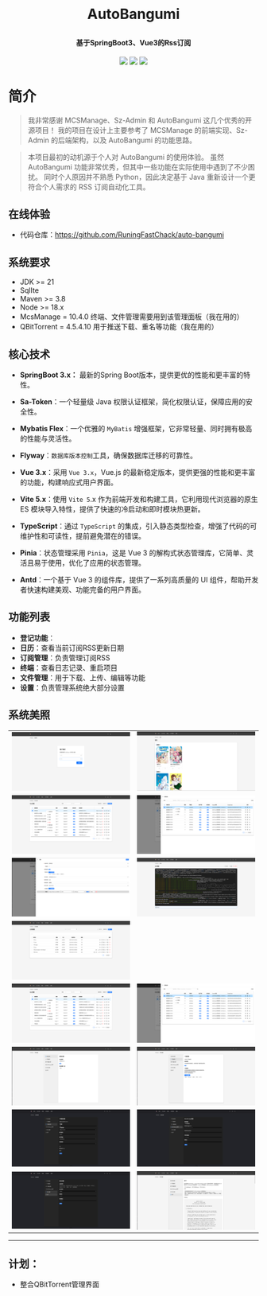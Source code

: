 <h1 align="center" style="margin: 30px 0 30px; font-weight: bold;">AutoBangumi</h1>
<h4 align="center">基于SpringBoot3、Vue3的Rss订阅</h4>
<p align="center">
<a href="https://github.com/RuningFastChack/auto-bangumi/stargazers"><img src="https://img.shields.io/github/stars/RuningFastChack/auto-bangumi?style=flat-square&logo=GitHub"></a>
<a href="https://github.com/RuningFastChack/auto-bangumi/network/members"><img src="https://img.shields.io/github/forks/RuningFastChack/auto-bangumi?style=flat-square&logo=GitHub"></a>
<a href="https://github.com/RuningFastChack/auto-bangumi/blob/main/LICENSE"><img src="https://img.shields.io/badge/license-Apache_2.0-blue.svg"></a>
</p>


# 简介

> 我非常感谢 MCSManage、Sz-Admin 和 AutoBangumi 这几个优秀的开源项目！ 我的项目在设计上主要参考了 MCSManage 的前端实现、Sz-Admin 的后端架构，以及 AutoBangumi 的功能思路。

> 本项目最初的动机源于个人对 AutoBangumi 的使用体验。
虽然 AutoBangumi 功能非常优秀，但其中一些功能在实际使用中遇到了不少困扰。
同时个人原因并不熟悉 Python，因此决定基于 Java 重新设计一个更符合个人需求的 RSS 订阅自动化工具。



## 在线体验

- 代码仓库：https://github.com/RuningFastChack/auto-bangumi

## 系统要求

- JDK >= 21
- SqlIte
- Maven >= 3.8
- Node >= 18.x
- McsManage = 10.4.0 终端、文件管理需要用到该管理面板（我在用的）
- QBitTorrent = 4.5.4.10 用于推送下载、重名等功能（我在用的）

## 核心技术

- **SpringBoot 3.x：** 最新的Spring Boot版本，提供更优的性能和更丰富的特性。
- **Sa-Token**：一个轻量级 Java 权限认证框架，简化权限认证，保障应用的安全性。
- **Mybatis Flex**：一个优雅的 `MyBatis` 增强框架，它非常轻量、同时拥有极高的性能与灵活性。
- **Flyway**：`数据库版本控制`工具，确保数据库迁移的可靠性。

- **Vue 3.x**：采用 `Vue 3.x`，Vue.js 的最新稳定版本，提供更强的性能和更丰富的功能，构建响应式用户界面。
- **Vite 5.x**：使用 `Vite 5`.x 作为前端开发和构建工具，它利用现代浏览器的原生 ES 模块导入特性，提供了快速的冷启动和即时模块热更新。
- **TypeScript**：通过 `TypeScript` 的集成，引入静态类型检查，增强了代码的可维护性和可读性，提前避免潜在的错误。
- **Pinia**：状态管理采用 `Pinia`，这是 Vue 3 的解构式状态管理库，它简单、灵活且易于使用，优化了应用的状态管理。
- **Antd**：一个基于 Vue 3 的组件库，提供了一系列高质量的 UI 组件，帮助开发者快速构建美观、功能完备的用户界面。

## 功能列表
- **登记功能**：
- **日历**：查看当前订阅RSS更新日期
- **订阅管理**：负责管理订阅RSS
- **终端**：查看日志记录、重启项目
- **文件管理**：用于下载、上传、编辑等功能
- **设置**：负责管理系统绝大部分设置
## 系统美照

<table>
    <tr>
        <td><img alt="登录页" src="./image/Login.png"/></td>
        <td><img alt="日历" src="./image/Calendar.png"/></td>
    </tr>
    <tr>
        <td><img alt="RssManage" src="./image/RssManage.png"/></td>
        <td><img alt="RssItems" src="./image/RssItems.png"/></td>
    </tr>
    <tr>
        <td><img alt="RssAddOrUpdate" src="./image/RssAddOrUpdate.png"/></td>
        <td><img alt="Terminal" src="./image/Terminal.png"/></td>
    </tr>
    <tr>
        <td><img alt="FileManage" src="./image/FileManage.png"/></td>
    </tr>
    <tr>
        <td><img alt="RssManage" src="./image/RssManage.png"/></td>
        <td><img alt="RssItems" src="./image/RssItems.png"/></td>
    </tr>
    <tr>
        <td><img alt="RssManage" src="./image/Setting.png"/></td>
        <td><img alt="RssItems" src="./image/DownloadRules.png"/></td>
    </tr>
    <tr>
        <td><img alt="RssManage" src="./image/DownUtilSetting.png"/></td>
        <td><img alt="RssItems" src="./image/MscManage.png"/></td>
    </tr>
    <tr>
        <td><img alt="RssManage" src="./image/Security.png"/></td>
        <td><img alt="RssItems" src="./image/About.png"/></td>
    </tr>
</table>

----

## 计划：

- 整合QBitTorrent管理界面
